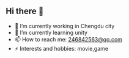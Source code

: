 ## Hi there 👋
- 🔭 I’m currently working in Chengdu city
- 🌱 I’m currently learning unity
- 📫 How to reach me: 246842563@qq.com
- ⚡ Interests and hobbies: movie,game
